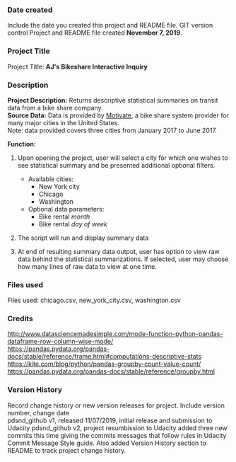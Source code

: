 ### Date created
Include the date you created this project and README file.
GIT version control Project and README file created **November 7, 2019**.

### Project Title
Project Title: **AJ's Bikeshare Interactive Inquiry**

### Description
**Project Description:**  Returns descriptive statistical summaries on transit data from a bike share company.  
**Source Data:** Data is provided by [Motivate](https://www.motivateco.com), a bike share system provider for many major cities in the United States.  
Note: data provided covers three cities from January 2017 to June 2017.

**Function:**
1. Upon opening the project, user will select a city for which one wishes to see statistical summary and be presented additional optional filters.
   * Available cities:
       * New York city
       * Chicago
       * Washington
   * Optional data parameters:
      * Bike rental *month*
      * Bike rental *day of week*

2. The script will run and display summary data
3. At end of resulting summary data output, user has option to view raw data behind the statistical summarizations. If selected, user may choose how many lines of raw data to view at one time.


### Files used
Files used: chicago.csv, new_york_city.csv, washington.csv

### Credits
http://www.datasciencemadesimple.com/mode-function-python-pandas-dataframe-row-column-wise-mode/  
https://pandas.pydata.org/pandas-docs/stable/reference/frame.html#computations-descriptive-stats  
https://kite.com/blog/python/pandas-groupby-count-value-count/  
https://pandas.pydata.org/pandas-docs/stable/reference/groupby.html  

### Version History
Record change history or new version releases for project. Include version number, change date  
pdsnd_github v1, released 11/07/2019, initial release and submission to Udacity
pdsnd_github v2, project resumbission to Udacity added three new commits this time
  giving the commits messages that follow rules in Udacity Commit Message Style guide.
  Also added Version History section to README to track project change history. 
